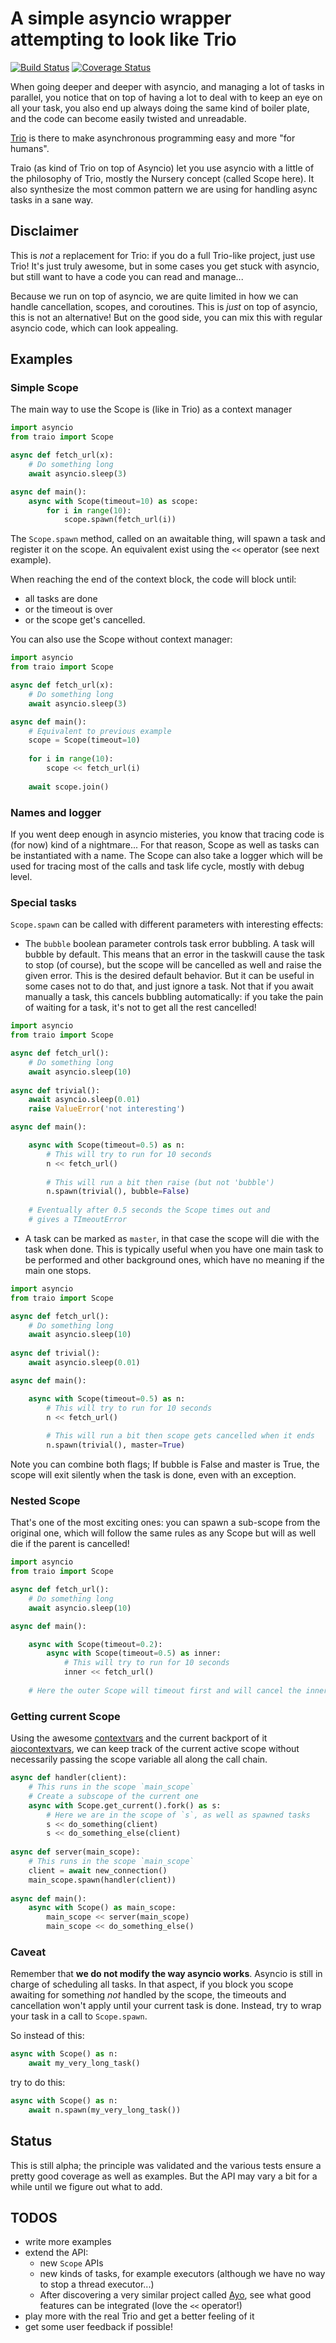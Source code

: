 # A simple asyncio wrapper attempting to look like Trio

[![Build Status](https://travis-ci.org/RouquinBlanc/traio.svg?branch=master)](https://travis-ci.org/RouquinBlanc/traio) [![Coverage Status](https://coveralls.io/repos/github/RouquinBlanc/traio/badge.svg?branch=master)](https://coveralls.io/github/RouquinBlanc/traio?branch=master)

When going deeper and deeper with asyncio, and managing a lot of tasks
in parallel, you notice that on top of having a lot to deal with
to keep an eye on all your task, you also end up always doing the
same kind of boiler plate, and the code can become easily twisted and
unreadable.

[Trio](https://github.com/python-trio/trio) is there to make asynchronous programming easy and more "for humans".

Traio (as kind of Trio on top of Asyncio) let you use asyncio with a little of
the philosophy of Trio, mostly the Nursery concept (called Scope here).
It also synthesize the most common pattern we are using for handling async
tasks in a sane way.

## Disclaimer

This is *not* a replacement for Trio: if you do a full Trio-like project,
just use Trio! It's just truly awesome, but in some cases you get stuck 
with asyncio, but still want to have a code you can read and manage...

Because we run on top of asyncio, we are quite limited in how we can handle
cancellation, scopes, and coroutines. This is *just* on top of asyncio, this
is not an alternative! But on the good side, you can mix this with regular
asyncio code, which can look appealing.

## Examples

### Simple Scope

The main way to use the Scope is (like in Trio) as a context manager

```python
import asyncio
from traio import Scope

async def fetch_url(x):
    # Do something long
    await asyncio.sleep(3)

async def main():
    async with Scope(timeout=10) as scope:
        for i in range(10):
            scope.spawn(fetch_url(i))
```

The `Scope.spawn` method, called on an awaitable thing, will spawn a task and
register it on the scope. An equivalent exist using the `<<` operator (see next
example).

When reaching the end of the context block, the code will block until:
- all tasks are done
- or the timeout is over
- or the scope get's cancelled.

You can also use the Scope without context manager:

```python
import asyncio
from traio import Scope

async def fetch_url(x):
    # Do something long
    await asyncio.sleep(3)

async def main():
    # Equivalent to previous example
    scope = Scope(timeout=10)
    
    for i in range(10):
        scope << fetch_url(i)
        
    await scope.join()
```

### Names and logger

If you went deep enough in asyncio misteries, you know that tracing code is
(for now) kind of a nightmare... For that reason, Scope as well as tasks can
be instantiated with a name. The Scope can also take a logger which will be
used for tracing most of the calls and task life cycle, mostly with debug level. 

### Special tasks

`Scope.spawn` can be called with different parameters with interesting
effects:

- The `bubble` boolean parameter controls task error bubbling. A task will
bubble by default. This means that an error in the taskwill cause the task 
to stop (of course), but the scope will be cancelled as well and raise 
the given error. This is the desired default behavior.
But it can be useful in some cases not to do that, and just ignore a task.
Not that if you await manually a task, this cancels bubbling automatically:
if you take the pain of waiting for a task, it's not to get all the rest cancelled!

```python
import asyncio
from traio import Scope

async def fetch_url():
    # Do something long
    await asyncio.sleep(10)
    
async def trivial():
    await asyncio.sleep(0.01)
    raise ValueError('not interesting')

async def main():

    async with Scope(timeout=0.5) as n:
        # This will try to run for 10 seconds
        n << fetch_url()
        
        # This will run a bit then raise (but not 'bubble')
        n.spawn(trivial(), bubble=False)
        
    # Eventually after 0.5 seconds the Scope times out and
    # gives a TImeoutError
```

- A task can be marked as `master`, in that case the scope will die with the 
task when done. This is typically useful when you have one main task to be
performed and other background ones, which have no meaning if the main one stops.

```python
import asyncio
from traio import Scope

async def fetch_url():
    # Do something long
    await asyncio.sleep(10)
    
async def trivial():
    await asyncio.sleep(0.01)

async def main():

    async with Scope(timeout=0.5) as n:
        # This will try to run for 10 seconds
        n << fetch_url()
        
        # This will run a bit then scope gets cancelled when it ends
        n.spawn(trivial(), master=True)
```

Note you can combine both flags; If bubble is False and master is True,
the scope will exit silently when the task is done, even with an exception.

### Nested Scope

That's one of the most exciting ones: you can spawn a sub-scope from the
original one, which will follow the same rules as any Scope but will as well
die if the parent is cancelled!

```python
import asyncio
from traio import Scope

async def fetch_url():
    # Do something long
    await asyncio.sleep(10)

async def main():

    async with Scope(timeout=0.2):
        async with Scope(timeout=0.5) as inner:
            # This will try to run for 10 seconds
            inner << fetch_url()
        
    # Here the outer Scope will timeout first and will cancel the inner one!
```

### Getting current Scope

Using the awesome [contextvars](https://www.python.org/dev/peps/pep-0567/) and 
the current backport of it [aiocontextvars](https://github.com/fantix/aiocontextvars),
we can keep track of the current active scope without necessarily passing the
scope variable all along the call chain.

```python
async def handler(client):
    # This runs in the scope `main_scope`
    # Create a subscope of the current one
    async with Scope.get_current().fork() as s:
        # Here we are in the scope of `s`, as well as spawned tasks
        s << do_something(client)
        s << do_something_else(client)
        
async def server(main_scope):
    # This runs in the scope `main_scope`
    client = await new_connection()
    main_scope.spawn(handler(client))
        
async def main():
    async with Scope() as main_scope:
        main_scope << server(main_scope)
        main_scope << do_something_else()
```

### Caveat

Remember that **we do not modify the way asyncio works**. Asyncio is still
in charge of scheduling all tasks. In that aspect, if you block you scope
awaiting for something *not* handled by the scope, the timeouts and cancellation
won't apply until your current task is done. Instead, try to wrap your task in a
call to `Scope.spawn`.

So instead of this:
```python
async with Scope() as n:
    await my_very_long_task()
```
try to do this:
```python
async with Scope() as n:
    await n.spawn(my_very_long_task())
```

## Status

This is still alpha; the principle was validated and the various tests ensure
a pretty good coverage as well as examples. But the API may vary a bit for a while
until we figure out what to add.

## TODOS

- write more examples
- extend the API:
  - new `Scope` APIs
  - new kinds of tasks, for example executors (although we have no way to stop 
  a thread executor...)
  - After discovering a very similar project called [Ayo](https://github.com/Tygs/ayo), see what 
  good features can be integrated (love the `<<` operator!)
- play more with the real Trio and get a better feeling of it
- get some user feedback if possible!